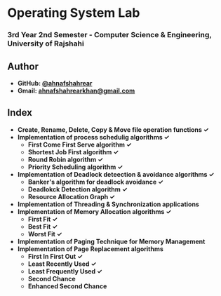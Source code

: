 # Operating System Lab
### 3rd Year 2nd Semester - Computer Science & Engineering, University of Rajshahi


## Author
- **GitHub: [@ahnafshahrear](https://github.com/ahnafshahrear)**
- **Gmail: ahnafshahrearkhan@gmail.com**

## Index
- **Create, Rename, Delete, Copy & Move file operation functions ✓**
- **Implementation of process schedulig algorithms ✓**
	- **First Come First Serve algorithm ✓**
	- **Shortest Job First algorithm ✓**
	- **Round Robin algorithm ✓**
	- **Priority Scheduling algorithm ✓**
- **Implementation of Deadlock deteection & avoidance algorithms ✓**
	- **Banker's algorithm for deadlock avoidance ✓**
	- **Deadlokck Detection algorithm ✓**
	- **Resource Allocation Graph ✓**
- **Implementation of Threading & Synchronization applications**
- **Implementation of Memory Allocation algorithms ✓**
	- **First Fit ✓**
	- **Best Fit ✓**
	- **Worst Fit ✓**
- **Implementation of Paging Technique for Memory Management**
- **Implementation of Page Replacement algorithms**
	- **First In First Out ✓**
	- **Least Recently Used ✓**
	- **Least Frequently Used ✓**
	- **Second Chance**
	- **Enhanced Second Chance**
